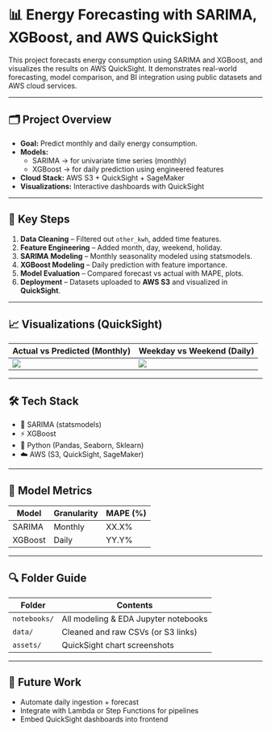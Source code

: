 # 📊 Energy Forecasting with SARIMA, XGBoost, and AWS QuickSight

This project forecasts energy consumption using SARIMA and XGBoost, and visualizes the results on AWS QuickSight. It demonstrates real-world forecasting, model comparison, and BI integration using public datasets and AWS cloud services.

---

## 🗂️ Project Overview

- **Goal:** Predict monthly and daily energy consumption.
- **Models:**  
  - SARIMA → for univariate time series (monthly)  
  - XGBoost → for daily prediction using engineered features
- **Cloud Stack:** AWS S3 + QuickSight + SageMaker
- **Visualizations:** Interactive dashboards with QuickSight

---

## 📌 Key Steps

1. **Data Cleaning** – Filtered out `other_kwh`, added time features.
2. **Feature Engineering** – Added month, day, weekend, holiday.
3. **SARIMA Modeling** – Monthly seasonality modeled using statsmodels.
4. **XGBoost Modeling** – Daily prediction with feature importance.
5. **Model Evaluation** – Compared forecast vs actual with MAPE, plots.
6. **Deployment** – Datasets uploaded to **AWS S3** and visualized in **QuickSight**.

---

## 📈 Visualizations (QuickSight)

| Actual vs Predicted (Monthly) | Weekday vs Weekend (Daily) |
|------------------------------|-----------------------------|
| ![](assets/quicksight_charts/monthly_actual_vs_pred.png) | ![](assets/quicksight_charts/weekday_weekend.png) |

---

## 🛠️ Tech Stack

- 🧠 SARIMA (statsmodels)
- ⚡ XGBoost
- 🐍 Python (Pandas, Seaborn, Sklearn)
- ☁️ AWS (S3, QuickSight, SageMaker)

---

## 🧪 Model Metrics

| Model     | Granularity | MAPE (%) |
|-----------|-------------|-----------|
| SARIMA    | Monthly     | XX.X%     |
| XGBoost   | Daily       | YY.Y%     |

---

## 🔍 Folder Guide

| Folder       | Contents                                |
|--------------|-----------------------------------------|
| `notebooks/` | All modeling & EDA Jupyter notebooks    |
| `data/`      | Cleaned and raw CSVs (or S3 links)       |
| `assets/`    | QuickSight chart screenshots             |

---

## 🚀 Future Work

- Automate daily ingestion + forecast
- Integrate with Lambda or Step Functions for pipelines
- Embed QuickSight dashboards into frontend


